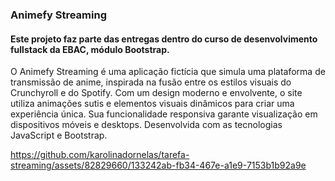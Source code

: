 ### Animefy Streaming
#### Este projeto faz parte das entregas dentro do curso de desenvolvimento fullstack da EBAC, módulo Bootstrap.

O Animefy Streaming é uma aplicação fictícia que simula uma plataforma de transmissão de anime, inspirada na fusão entre os estilos visuais do Crunchyroll e do Spotify. Com um design moderno e envolvente, o site utiliza animações sutis e elementos visuais dinâmicos para criar uma experiência única. Sua funcionalidade responsiva garante visualização em dispositivos móveis e desktops. Desenvolvida com as tecnologias JavaScript e Bootstrap.

https://github.com/karolinadornelas/tarefa-streaming/assets/82829660/133242ab-fb34-467e-a1e9-7153b1b92a9e

